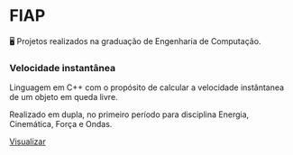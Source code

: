 # FIAP
🖥️ Projetos realizados na graduação de Engenharia de Computação.
### Velocidade instantânea

Linguagem em C++ com o propósito de calcular a velocidade instântanea de um objeto em queda livre.

Realizado em dupla, no primeiro período para disciplina Energia, Cinemática, Força e Ondas.

[Visualizar](https://github.com/ajuliaos/FIAP/blob/6835451eb13e288b08432c74fdcfc1ea4e1e215a/Projeto_Velocidade_Cp3.ino)
